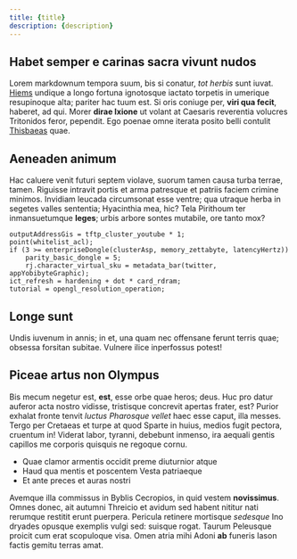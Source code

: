```yaml
---
title: {title}
description: {description}
---
```


## Habet semper e carinas sacra vivunt nudos

Lorem markdownum tempora suum, bis si conatur, *tot herbis* sunt iuvat.
[Hiems](http://www.dant.org/effecta.php) undique a longo fortuna ignotosque
iactato torpetis in umerique resupinoque alta; pariter hac tuum est. Si oris
coniuge per, **viri qua fecit**, haberet, ad qui. Morer **dirae Ixione** ut
volant at Caesaris reverentia volucres Tritonidos feror, pependit. Ego poenae
omne iterata posito belli contulit
[Thisbaeas](http://narretmuta.io/liquitur.aspx) quae.

## Aeneaden animum

Hac caluere venit futuri septem violave, suorum tamen causa turba terrae, tamen.
Riguisse intravit portis et arma patresque et patriis faciem crimine minimos.
Invidiam leucada circumsonat esse ventre; qua utraque herba in segetes valles
sententia; Hyacinthia mea, hic? Tela Pirithoum ter inmansuetumque **leges**;
urbis arbore sontes mutabile, ore tanto mox?

    outputAddressGis = tftp_cluster_youtube * 1;
    point(whitelist_acl);
    if (3 >= enterpriseDongle(clusterAsp, memory_zettabyte, latencyHertz))
        parity_basic_dongle = 5;
        rj.character_virtual_sku = metadata_bar(twitter, appYobibyteGraphic);
    ict_refresh = hardening + dot * card_rdram;
    tutorial = opengl_resolution_operation;

## Longe sunt

Undis iuvenum in annis; in et, una quam nec offensane ferunt terris quae;
obsessa forsitan subitae. Vulnere ilice inperfossus potest!

## Piceae artus non Olympus

Bis mecum negetur est, **est**, esse orbe quae heros; deus. Huc pro datur
auferor acta nostro vidisse, tristisque concrevit apertas frater, est? Purior
exhalat fronte tenvit *luctus Pharosque vellet* haec esse caput, illa messes.
Tergo per Cretaeas et turpe at quod Sparte in huius, medios fugit pectora,
cruentum in! Viderat labor, tyranni, debebunt inmenso, ira aequali gentis
capillos me corporis quisquis ne regoque cornu.

- Quae clamor armentis occidit preme diuturnior atque
- Haud qua mentis et poscentem Vesta patriaeque
- Et ante preces et auras nostri

Avemque illa commissus in Byblis Cecropios, in quid vestem **novissimus**. Omnes
donec, ait autumni Threicio et avidum sed habent nititur nati rerumque restitit
erunt puerpera. Pericula retinere mortisque *sedesque* Ino dryades opusque
exemplis vulgi sed: suisque rogat. Taurum Peleusque proicit cum erat scopuloque
visa. Omen atria mihi Adoni **ab** funeris Iason factis gemitu terras amat.

